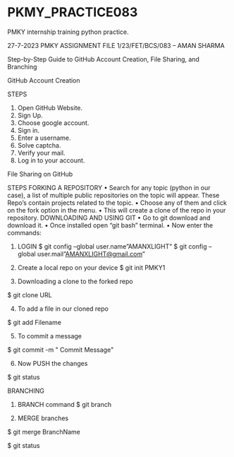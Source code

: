 # PKMY_PRACTICE083
PMKY internship training python practice.

27-7-2023 PMKY ASSIGNMENT FILE
1/23/FET/BCS/083 – AMAN SHARMA


Step-by-Step Guide to GitHub Account Creation, File Sharing, and Branching

GitHub Account Creation

STEPS
1.	Open GitHub Website.
2.	Sign Up.
3.	Choose google account.
4.	Sign in.
5.	Enter a username.
6.	Solve captcha.
7.	Verify your mail.
8.	Log in to your account.

File Sharing on GitHub

STEPS
FORKING A REPOSITORY
•	Search for any topic (python in our case), a list of multiple public repositories on the topic will appear. These Repo’s contain projects related to the topic.
•	Choose any of them and click on the fork option in the menu.
•	This will create a clone of the repo in your repository.
DOWNLOADING AND USING GIT
•	Go to git download and download it.
•	Once installed open “git bash” terminal.
•	Now enter the commands:
1)	LOGIN
$ git config –global user.name”AMANXLIGHT”
$ git config –global user.mail”AMANXLIGHT@gmail.com”
 

2)	Create a local repo on your device
$ git init PMKY1

 

3)	Downloading a clone to the forked repo

$ git clone URL  

4)	To add a file in our cloned repo

$ git add Filename  

 

 

5)	To commit a message

$ git commit -m " Commit Message"  
 

 

6)	Now PUSH the changes

$ git status  

BRANCHING

1)	BRANCH command
$ git branch  

 

2)	 MERGE branches

$ git merge BranchName  

$ git status  

